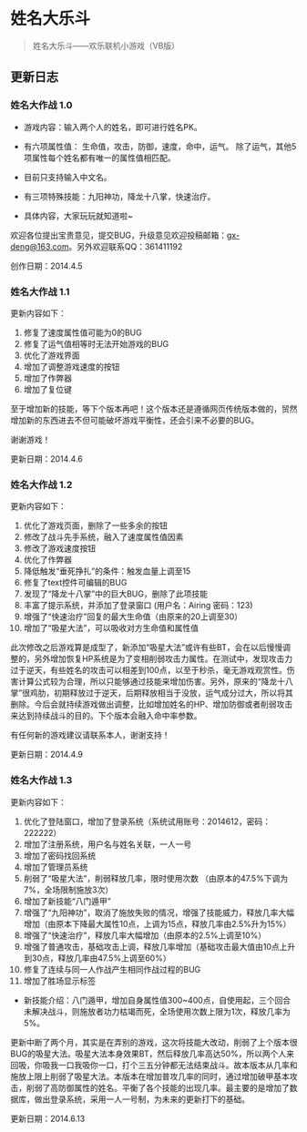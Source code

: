 # 姓名大乐斗
> 姓名大乐斗——欢乐联机小游戏（VB版）

## 更新日志
### 姓名大作战 1.0
* 游戏内容：输入两个人的姓名，即可进行姓名PK。

* 有六项属性值：
生命值，攻击，防御，速度，命中，运气。
除了运气，其他5项属性每个姓名都有唯一的属性值相匹配。

* 目前只支持输入中文名。

* 有三项特殊技能：九阳神功，降龙十八掌，快速治疗。

* 具体内容，大家玩玩就知道啦~

欢迎各位提出宝贵意见，提交BUG，升级意见欢迎投稿邮箱：gx-deng@163.com。另外欢迎联系QQ：361411192

创作日期：2014.4.5

### 姓名大作战 1.1
更新内容如下：

1. 修复了速度属性值可能为0的BUG
2. 修复了运气值相等时无法开始游戏的BUG
3. 优化了游戏界面
4. 增加了调整游戏速度的按钮
5. 增加了作弊器
6. 增加了复位键
    
至于增加新的技能，等下个版本再吧！这个版本还是遵循网页传统版本做的，贸然增加新的东西进去不但可能破坏游戏平衡性，还会引来不必要的BUG。

谢谢游戏！

更新日期：2014.4.6

### 姓名大作战 1.2
更新内容如下：

1. 优化了游戏页面，删除了一些多余的按钮
2. 修改了战斗先手系统，融入了速度属性值因素
3. 修改了游戏速度按钮
4. 优化了作弊器
5. 降低触发“垂死挣扎”的条件：触发血量上调至15
6. 修复了text控件可编辑的BUG
7. 发现了“降龙十八掌”中的巨大BUG，删除了此项技能
8. 丰富了提示系统，并添加了登录窗口 (用户名：Airing 密码：123)
9. 增强了“快速治疗”回复的最大生命值（由原来的20上调至30）
10. 增加了“吸星大法”，可以吸收对方生命值和属性值

此次修改之后游戏算是成型了，新添加“吸星大法”或许有些BT，会在以后慢慢调整的，另外增加恢复HP系统是为了变相削弱攻击力属性。在测试中，发现攻击力过于逆天，有些姓名的攻击可以相差到100点，以至于秒杀，毫无游戏观赏性。伤害计算公式较为合理，所以只能够通过技能来增加伤害。另外，原来的“降龙十八掌”很鸡肋，初期释放过于逆天，后期释放相当于没放，运气成分过大，所以将其删除。今后会就持续游戏做出调整，比如增加姓名的HP、增加防御或者削弱攻击来达到持续战斗的目的。下个版本会融入命中率参数。

有任何新的游戏建议请联系本人，谢谢支持！

更新日期：2014.4.9

### 姓名大作战 1.3
更新内容如下：

1. 优化了登陆窗口，增加了登录系统（系统试用账号：2014612，密码：222222）
2. 增加了注册系统，用户名与姓名关联，一人一号
3. 增加了密码找回系统
4. 增加了管理员系统
5. 削弱了“吸星大法”，削弱释放几率，限时使用次数                        （由原本的47.5%下调为7%，全场限制施放3次）
6. 增加了新技能“八门遁甲”
7. 增强了“九阳神功”，取消了施放失败的情况，增强了技能威力，释放几率大幅增加（由原本下降最大属性10点，上调为15点，释放几率由2.5%升为15%）
8. 增强了“快速治疗”，释放几率大幅增加（由原本的2.5%上调至10%）
9. 增强了普通攻击，基础攻击上调，释放几率增加（基础攻击最大值由10点上升到30点，释放几率由47.5%上调至60%）
10. 修复了连续与同一人作战产生相同作战过程的BUG
12. 增加了胜场显示标签


* 新技能介绍：八门遁甲，增加自身属性值300~400点，自使用起，三个回合未解决战斗，则施放者功力枯竭而死，全场使用次数上限为1次，释放几率为5%。

更新中断了两个月，其实是在弄别的游戏，这次将技能大改动，削弱了上个版本很BUG的吸星大法。吸星大法本身效果BT，然后释放几率高达50%，所以两个人来回吸，你吸我一口我吸你一口，打个三五分钟都无法结束战斗。故本版本从几率和施放上限上削弱了吸星大法。本版本在增加普攻几率的同时，通过增加破甲基本攻击，削弱了高防御属性的姓名。平衡了各个技能的出现几率。最主要的是增加了数据库，做出登录系统，采用一人一号制，为未来的更新打下的基础。
          
更新日期：2014.6.13

